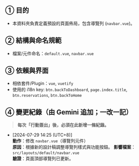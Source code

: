 ## ① 目的
- 本資料夾負責定義預設的頁面佈局，包含導覽列 (`navbar.vue`)。

## ② 結構與命名規範
- 檔案/元件命名：`default.vue`, `navbar.vue`

## ③ 依賴與界面
- 相依套件/Plugin：`vue`, `vuetify`
- 使用的 i18n key: `btn.backToDashboard`, `page.index.title`, `btn.reservations`, `btn.backToHome`

## ④ 變更紀錄（由 Gemini 追加；一改一記）
> **每次「行動簽出」後，必須在此新增一條紀錄。**

- [2024-07-29 14:25 (UTC+8)]  
  **動作**：修改 `navbar.vue`（導覽列元件）  
  **原因**：根據新的設計稿調整導覽列樣式與功能按鈕。
  **影響檔案**：`src/layouts/default/navbar.vue`  
  **驗證**：頁面頂部導覽列已更新。
